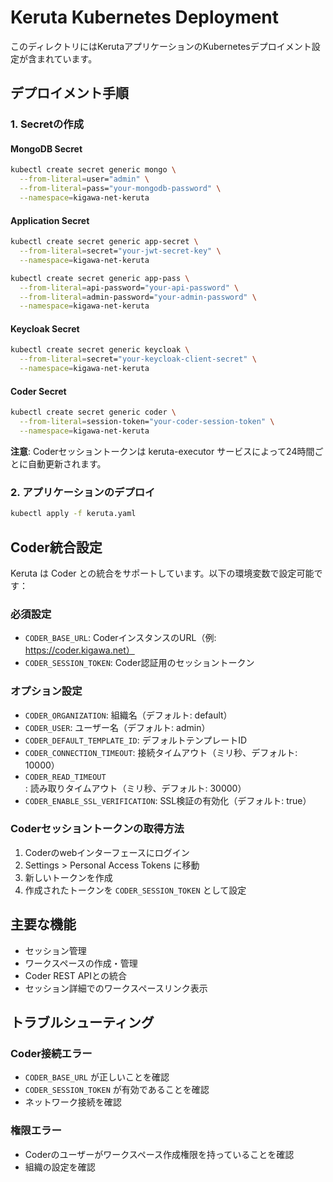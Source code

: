 # Keruta Kubernetes Deployment

このディレクトリにはKerutaアプリケーションのKubernetesデプロイメント設定が含まれています。

## デプロイメント手順

### 1. Secretの作成

#### MongoDB Secret
```bash
kubectl create secret generic mongo \
  --from-literal=user="admin" \
  --from-literal=pass="your-mongodb-password" \
  --namespace=kigawa-net-keruta
```

#### Application Secret
```bash
kubectl create secret generic app-secret \
  --from-literal=secret="your-jwt-secret-key" \
  --namespace=kigawa-net-keruta

kubectl create secret generic app-pass \
  --from-literal=api-password="your-api-password" \
  --from-literal=admin-password="your-admin-password" \
  --namespace=kigawa-net-keruta
```

#### Keycloak Secret
```bash
kubectl create secret generic keycloak \
  --from-literal=secret="your-keycloak-client-secret" \
  --namespace=kigawa-net-keruta
```

#### Coder Secret
```bash
kubectl create secret generic coder \
  --from-literal=session-token="your-coder-session-token" \
  --namespace=kigawa-net-keruta
```

**注意**: Coderセッショントークンは keruta-executor サービスによって24時間ごとに自動更新されます。

### 2. アプリケーションのデプロイ

```bash
kubectl apply -f keruta.yaml
```

## Coder統合設定

Keruta は Coder との統合をサポートしています。以下の環境変数で設定可能です：

### 必須設定
- `CODER_BASE_URL`: CoderインスタンスのURL（例: https://coder.kigawa.net）
- `CODER_SESSION_TOKEN`: Coder認証用のセッショントークン

### オプション設定
- `CODER_ORGANIZATION`: 組織名（デフォルト: default）
- `CODER_USER`: ユーザー名（デフォルト: admin）
- `CODER_DEFAULT_TEMPLATE_ID`: デフォルトテンプレートID
- `CODER_CONNECTION_TIMEOUT`: 接続タイムアウト（ミリ秒、デフォルト: 10000）
- `CODER_READ_TIMEOUT`: 読み取りタイムアウト（ミリ秒、デフォルト: 30000）
- `CODER_ENABLE_SSL_VERIFICATION`: SSL検証の有効化（デフォルト: true）

### Coderセッショントークンの取得方法

1. Coderのwebインターフェースにログイン
2. Settings > Personal Access Tokens に移動
3. 新しいトークンを作成
4. 作成されたトークンを `CODER_SESSION_TOKEN` として設定

## 主要な機能

- セッション管理
- ワークスペースの作成・管理
- Coder REST APIとの統合
- セッション詳細でのワークスペースリンク表示

## トラブルシューティング

### Coder接続エラー
- `CODER_BASE_URL` が正しいことを確認
- `CODER_SESSION_TOKEN` が有効であることを確認
- ネットワーク接続を確認

### 権限エラー
- Coderのユーザーがワークスペース作成権限を持っていることを確認
- 組織の設定を確認